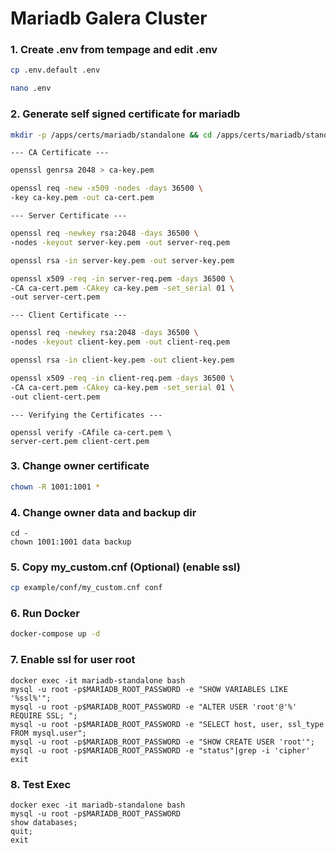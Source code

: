 # Mariadb Galera Cluster

### 1. Create .env from tempage and edit .env
```bash
cp .env.default .env
```
```bash
nano .env
```

### 2. Generate self signed certificate for mariadb
```bash
mkdir -p /apps/certs/mariadb/standalone && cd /apps/certs/mariadb/standalone
```

`--- CA Certificate ---`
```bash
openssl genrsa 2048 > ca-key.pem
```
```bash
openssl req -new -x509 -nodes -days 36500 \
-key ca-key.pem -out ca-cert.pem
```
`--- Server Certificate ---`
```bash
openssl req -newkey rsa:2048 -days 36500 \
-nodes -keyout server-key.pem -out server-req.pem
```
```bash
openssl rsa -in server-key.pem -out server-key.pem
```
```bash
openssl x509 -req -in server-req.pem -days 36500 \
-CA ca-cert.pem -CAkey ca-key.pem -set_serial 01 \
-out server-cert.pem
```
`--- Client Certificate ---`
```bash
openssl req -newkey rsa:2048 -days 36500 \
-nodes -keyout client-key.pem -out client-req.pem
```
```bash
openssl rsa -in client-key.pem -out client-key.pem
```
```bash
openssl x509 -req -in client-req.pem -days 36500 \
-CA ca-cert.pem -CAkey ca-key.pem -set_serial 01 \
-out client-cert.pem
```
`--- Verifying the Certificates ---`
```
openssl verify -CAfile ca-cert.pem \
server-cert.pem client-cert.pem
```

### 3. Change owner certificate
```bash
chown -R 1001:1001 *
```

### 4. Change owner data and backup dir
```
cd -
chown 1001:1001 data backup
```

### 5. Copy my_custom.cnf (Optional) (enable ssl)
```bash
cp example/conf/my_custom.cnf conf
```

### 6. Run Docker
```bash
docker-compose up -d
```

### 7. Enable ssl for user root
```
docker exec -it mariadb-standalone bash
mysql -u root -p$MARIADB_ROOT_PASSWORD -e "SHOW VARIABLES LIKE '%ssl%'";
mysql -u root -p$MARIADB_ROOT_PASSWORD -e "ALTER USER 'root'@'%' REQUIRE SSL; ";
mysql -u root -p$MARIADB_ROOT_PASSWORD -e "SELECT host, user, ssl_type FROM mysql.user";
mysql -u root -p$MARIADB_ROOT_PASSWORD -e "SHOW CREATE USER 'root'";
mysql -u root -p$MARIADB_ROOT_PASSWORD -e "status"|grep -i 'cipher'
exit
```
### 8. Test Exec
```
docker exec -it mariadb-standalone bash
mysql -u root -p$MARIADB_ROOT_PASSWORD
show databases;
quit;
exit
```